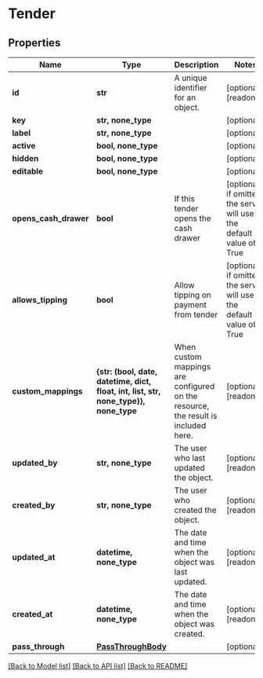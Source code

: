 # Tender


## Properties
Name | Type | Description | Notes
------------ | ------------- | ------------- | -------------
**id** | **str** | A unique identifier for an object. | [optional] [readonly] 
**key** | **str, none_type** |  | [optional] 
**label** | **str, none_type** |  | [optional] 
**active** | **bool, none_type** |  | [optional] 
**hidden** | **bool, none_type** |  | [optional] 
**editable** | **bool, none_type** |  | [optional] 
**opens_cash_drawer** | **bool** | If this tender opens the cash drawer | [optional]  if omitted the server will use the default value of True
**allows_tipping** | **bool** | Allow tipping on payment from tender | [optional]  if omitted the server will use the default value of True
**custom_mappings** | **{str: (bool, date, datetime, dict, float, int, list, str, none_type)}, none_type** | When custom mappings are configured on the resource, the result is included here. | [optional] [readonly] 
**updated_by** | **str, none_type** | The user who last updated the object. | [optional] [readonly] 
**created_by** | **str, none_type** | The user who created the object. | [optional] [readonly] 
**updated_at** | **datetime, none_type** | The date and time when the object was last updated. | [optional] [readonly] 
**created_at** | **datetime, none_type** | The date and time when the object was created. | [optional] [readonly] 
**pass_through** | [**PassThroughBody**](PassThroughBody.md) |  | [optional] 

[[Back to Model list]](../../README.md#documentation-for-models) [[Back to API list]](../../README.md#documentation-for-api-endpoints) [[Back to README]](../../README.md)


